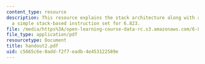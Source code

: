 ```yaml
---
content_type: resource
description: This resource explains the stack architecture along with a subset of
  a simple stack-based instruction set for 6.823.
file: /media/https%3A/open-learning-course-data-rc.s3.amazonaws.com/6-823-computer-system-architecture-fall-2005/c5665c6e0addf2f7eadb4e453122589e_handout2.pdf
file_type: application/pdf
resourcetype: Document
title: handout2.pdf
uid: c5665c6e-0add-f2f7-eadb-4e453122589e
---
```

